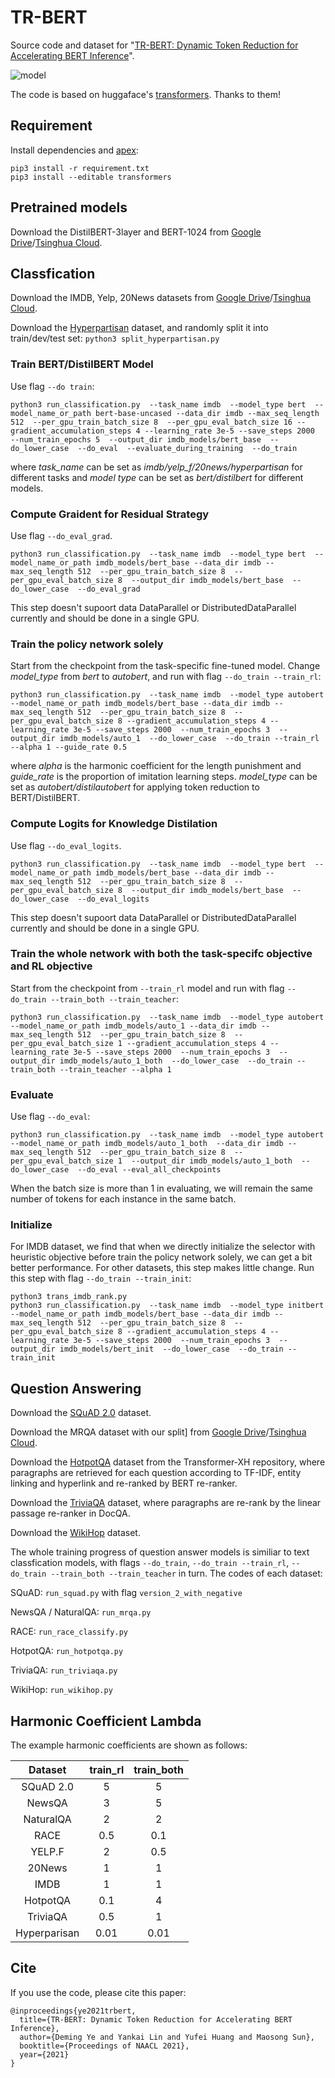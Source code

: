 # TR-BERT

Source code and dataset for "[TR-BERT: Dynamic Token Reduction for Accelerating BERT Inference](https://arxiv.org/abs/2105.11618)".

![model](https://github.com/thunlp/TR-BERT/blob/master/model.jpg)

The code is based on huggaface's [transformers](https://github.com/huggingface/transformers). Thanks to them! 

## Requirement
Install dependencies and [apex](https://github.com/NVIDIA/apex):
```
pip3 install -r requirement.txt
pip3 install --editable transformers
```

## Pretrained models

Download the DistilBERT-3layer and BERT-1024 from [Google Drive](https://drive.google.com/drive/folders/1NzJ5_LVlQ1IORj48zTpYXE-4FGCATsf-?usp=sharing)/[Tsinghua Cloud](https://cloud.tsinghua.edu.cn/d/869133d3fdc2400baf30).
## Classfication


Download the IMDB, Yelp, 20News datasets from [Google Drive](https://drive.google.com/drive/folders/1NzJ5_LVlQ1IORj48zTpYXE-4FGCATsf-?usp=sharing)/[Tsinghua Cloud](https://cloud.tsinghua.edu.cn/d/869133d3fdc2400baf30).


Download the [Hyperpartisan](https://zenodo.org/record/1489920#.X2DxuWgzaUk) dataset, and randomly split it into train/dev/test set: `python3 split_hyperpartisan.py`


### Train BERT/DistilBERT Model
Use flag `--do train`:
```
python3 run_classification.py  --task_name imdb  --model_type bert  --model_name_or_path bert-base-uncased --data_dir imdb --max_seq_length 512  --per_gpu_train_batch_size 8  --per_gpu_eval_batch_size 16 --gradient_accumulation_steps 4 --learning_rate 3e-5 --save_steps 2000  --num_train_epochs 5  --output_dir imdb_models/bert_base  --do_lower_case  --do_eval  --evaluate_during_training  --do_train
```

where *task_name* can be set as *imdb/yelp_f/20news/hyperpartisan* for different tasks and *model type* can be set as *bert/distilbert* for different models.

### Compute Graident for Residual Strategy 
Use flag `--do_eval_grad`.
```
python3 run_classification.py  --task_name imdb  --model_type bert  --model_name_or_path imdb_models/bert_base --data_dir imdb --max_seq_length 512  --per_gpu_train_batch_size 8  --per_gpu_eval_batch_size 8  --output_dir imdb_models/bert_base  --do_lower_case  --do_eval_grad
```
This step doesn't supoort data DataParallel or DistributedDataParallel currently and should be done in a single GPU.

### Train the policy network solely
Start from the checkpoint from the task-specific fine-tuned model. Change *model_type* from *bert* to *autobert*, and run with flag `--do_train --train_rl`:
```
python3 run_classification.py  --task_name imdb  --model_type autobert  --model_name_or_path imdb_models/bert_base --data_dir imdb --max_seq_length 512  --per_gpu_train_batch_size 8  --per_gpu_eval_batch_size 8 --gradient_accumulation_steps 4 --learning_rate 3e-5 --save_steps 2000  --num_train_epochs 3  --output_dir imdb_models/auto_1  --do_lower_case  --do_train --train_rl --alpha 1 --guide_rate 0.5
```
where *alpha* is the harmonic coefficient for the length punishment and *guide_rate* is the proportion of imitation learning steps. *model_type* can be set as *autobert/distilautobert* for applying token reduction to BERT/DistilBERT.

### Compute Logits for Knowledge Distilation
Use flag `--do_eval_logits`.
```
python3 run_classification.py  --task_name imdb  --model_type bert  --model_name_or_path imdb_models/bert_base --data_dir imdb --max_seq_length 512  --per_gpu_train_batch_size 8  --per_gpu_eval_batch_size 8  --output_dir imdb_models/bert_base  --do_lower_case  --do_eval_logits
```
This step doesn't supoort data DataParallel or DistributedDataParallel currently and should be done in a single GPU.


### Train the whole network with both the task-specifc objective and RL objective
Start from the checkpoint from `--train_rl` model and run with flag `--do_train --train_both --train_teacher`:
```
python3 run_classification.py  --task_name imdb  --model_type autobert  --model_name_or_path imdb_models/auto_1 --data_dir imdb --max_seq_length 512  --per_gpu_train_batch_size 8  --per_gpu_eval_batch_size 1 --gradient_accumulation_steps 4 --learning_rate 3e-5 --save_steps 2000  --num_train_epochs 3  --output_dir imdb_models/auto_1_both  --do_lower_case  --do_train --train_both --train_teacher --alpha 1
```

### Evaluate
Use flag `--do_eval`:
```
python3 run_classification.py  --task_name imdb  --model_type autobert  --model_name_or_path imdb_models/auto_1_both  --data_dir imdb --max_seq_length 512  --per_gpu_train_batch_size 8  --per_gpu_eval_batch_size 1  --output_dir imdb_models/auto_1_both  --do_lower_case  --do_eval --eval_all_checkpoints
```

When the batch size is more than 1 in evaluating, we will remain the same number of tokens for each instance in the same batch.


### Initialize
For IMDB dataset, we find that when we directly initialize the selector with heuristic objective before train 
the policy network solely, we can get a bit better performance. For other datasets, this step makes little change. Run this step with flag `--do_train --train_init`:

```
python3 trans_imdb_rank.py
python3 run_classification.py  --task_name imdb  --model_type initbert  --model_name_or_path imdb_models/bert_base --data_dir imdb --max_seq_length 512  --per_gpu_train_batch_size 8  --per_gpu_eval_batch_size 8 --gradient_accumulation_steps 4 --learning_rate 3e-5 --save_steps 2000  --num_train_epochs 3  --output_dir imdb_models/bert_init  --do_lower_case  --do_train --train_init 
```


## Question Answering

Download the [SQuAD 2.0](https://rajpurkar.github.io/SQuAD-explorer) dataset.

Download the MRQA dataset with our split] from [Google Drive](https://drive.google.com/drive/folders/1NzJ5_LVlQ1IORj48zTpYXE-4FGCATsf-?usp=sharing)/[Tsinghua Cloud](https://cloud.tsinghua.edu.cn/d/869133d3fdc2400baf30).

Download the [HotpotQA](https://github.com/microsoft/Transformer-XH) dataset from the Transformer-XH repository, where paragraphs are retrieved for each question according to TF-IDF, entity linking and hyperlink and re-ranked by BERT re-ranker.

Download the [TriviaQA](https://github.com/mandarjoshi90/linked_qa_datasets) dataset, where paragraphs are re-rank by the linear passage re-ranker in DocQA.

Download the [WikiHop](https://qangaroo.cs.ucl.ac.uk) dataset.

The whole training progress of question answer models is similiar to text classfication models, with flags `--do_train`, `--do_train --train_rl`, `--do_train --train_both --train_teacher` in turn. The codes of each dataset:

SQuAD: `run_squad.py` with flag `version_2_with_negative`

NewsQA / NaturalQA: `run_mrqa.py`

RACE: `run_race_classify.py`

HotpotQA: `run_hotpotqa.py`

TriviaQA: `run_triviaqa.py`

WikiHop: `run_wikihop.py`


## Harmonic Coefficient Lambda

The example harmonic coefficients are shown as follows:

|Dataset | train_rl | train_both |  
|:-: |:-:|:-:  |
|SQuAD 2.0	| 5	|  5  |
|NewsQA	| 3	| 5 |
|NaturalQA | 2	| 2 |
|RACE |0.5 | 0.1 |
|YELP.F	|2 |0.5|
|20News	|1 |1|
|IMDB |1 |1|
|HotpotQA |0.1 |4|
|TriviaQA |0.5 | 1 |
|Hyperparisan |0.01	|0.01|

## Cite

If you use the code, please cite this paper:

```
@inproceedings{ye2021trbert,
  title={TR-BERT: Dynamic Token Reduction for Accelerating BERT Inference},
  author={Deming Ye and Yankai Lin and Yufei Huang and Maosong Sun},
  booktitle={Proceedings of NAACL 2021},
  year={2021}
}
```
